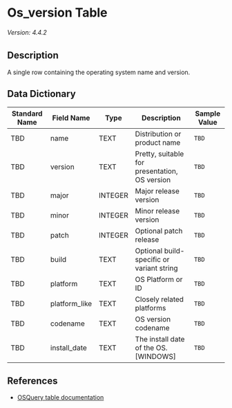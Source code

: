 # Os_version Table
###### Version: 4.4.2

## Description
A single row containing the operating system name and version.

## Data Dictionary
|Standard Name|Field Name|Type|Description|Sample Value|
|---|---|---|---|---|
|TBD|name|TEXT|Distribution or product name|`TBD`|
|TBD|version|TEXT|Pretty, suitable for presentation, OS version|`TBD`|
|TBD|major|INTEGER|Major release version|`TBD`|
|TBD|minor|INTEGER|Minor release version|`TBD`|
|TBD|patch|INTEGER|Optional patch release|`TBD`|
|TBD|build|TEXT|Optional build-specific or variant string|`TBD`|
|TBD|platform|TEXT|OS Platform or ID|`TBD`|
|TBD|platform_like|TEXT|Closely related platforms|`TBD`|
|TBD|codename|TEXT|OS version codename|`TBD`|
|TBD|install_date|TEXT|The install date of the OS. [WINDOWS]|`TBD`|

## References
* [OSQuery table documentation](https://osquery.io/schema/current#os_version)
